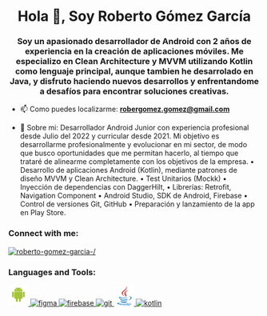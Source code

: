 <h1 align="center">Hola 👋, Soy Roberto Gómez García</h1>
<h3 align="center">Soy un apasionado desarrollador de Android con 2 años de experiencia en la creación de aplicaciones móviles. Me especializo en Clean Architecture y MVVM utilizando Kotlin como lenguaje principal, aunque tambien he desarrolado en Java, y disfruto haciendo nuevos desarrollos y enfrentandome a desafíos para encontrar soluciones creativas.</h3>

- 📫 Como puedes localizarme: **robergomez.gomez@gmail.com**

- 📄 Sobre mi: Desarrollador Android Junior con experiencia profesional desde Julio del 2022 y curricular desde 2021. Mi objetivo es desarrollarme profesionalmente y evolucionar en mi sector, de modo que busco oportunidades que me permitan hacerlo, al tiempo que trataré de alinearme completamente con los objetivos de la empresa.
  • Desarrollo de aplicaciones Android (Kotlin), mediante patrones de diseño MVVM y Clean Architecture.
  • Test Unitarios (Mockk)
  • Inyección de dependencias con DaggerHilt,
  • Librerías: Retrofit, Navigation Component
  • Android Studio, SDK de Android, Firebase
  • Control de versiones Git, GitHub
  • Preparación y lanzamiento de la app en Play Store.

<h3 align="left">Connect with me:</h3>
<p align="left">
<a href="https://linkedin.com/in/roberto-gomez-garcia-/" target="blank"><img align="center" src="https://raw.githubusercontent.com/rahuldkjain/github-profile-readme-generator/master/src/images/icons/Social/linked-in-alt.svg" alt="roberto-gomez-garcia-/" height="30" width="40" /></a>
</p>

<h3 align="left">Languages and Tools:</h3>
<p align="left"> <a href="https://developer.android.com" target="_blank" rel="noreferrer"> <img src="https://raw.githubusercontent.com/devicons/devicon/master/icons/android/android-original-wordmark.svg" alt="android" width="40" height="40"/> </a> <a href="https://www.figma.com/" target="_blank" rel="noreferrer"> <img src="https://www.vectorlogo.zone/logos/figma/figma-icon.svg" alt="figma" width="40" height="40"/> </a> <a href="https://firebase.google.com/" target="_blank" rel="noreferrer"> <img src="https://www.vectorlogo.zone/logos/firebase/firebase-icon.svg" alt="firebase" width="40" height="40"/> </a> <a href="https://git-scm.com/" target="_blank" rel="noreferrer"> <img src="https://www.vectorlogo.zone/logos/git-scm/git-scm-icon.svg" alt="git" width="40" height="40"/> </a> <a href="https://www.java.com" target="_blank" rel="noreferrer"> <img src="https://raw.githubusercontent.com/devicons/devicon/master/icons/java/java-original.svg" alt="java" width="40" height="40"/> </a> <a href="https://kotlinlang.org" target="_blank" rel="noreferrer"> <img src="https://www.vectorlogo.zone/logos/kotlinlang/kotlinlang-icon.svg" alt="kotlin" width="40" height="40"/> </a> </p>

